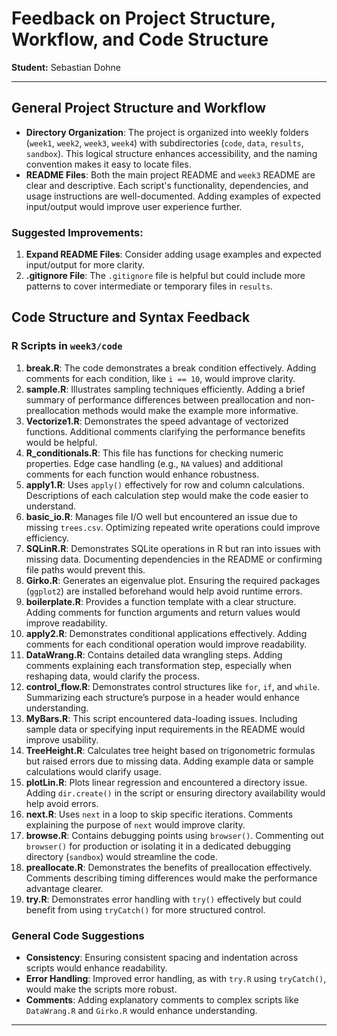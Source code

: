 
# Feedback on Project Structure, Workflow, and Code Structure

**Student:** Sebastian Dohne

---

## General Project Structure and Workflow

- **Directory Organization**: The project is organized into weekly folders (`week1`, `week2`, `week3`, `week4`) with subdirectories (`code`, `data`, `results`, `sandbox`). This logical structure enhances accessibility, and the naming convention makes it easy to locate files.
- **README Files**: Both the main project README and `week3` README are clear and descriptive. Each script's functionality, dependencies, and usage instructions are well-documented. Adding examples of expected input/output would improve user experience further.

### Suggested Improvements:
1. **Expand README Files**: Consider adding usage examples and expected input/output for more clarity.
2. **.gitignore File**: The `.gitignore` file is helpful but could include more patterns to cover intermediate or temporary files in `results`.

## Code Structure and Syntax Feedback

### R Scripts in `week3/code`

1. **break.R**: The code demonstrates a break condition effectively. Adding comments for each condition, like `i == 10`, would improve clarity.
2. **sample.R**: Illustrates sampling techniques efficiently. Adding a brief summary of performance differences between preallocation and non-preallocation methods would make the example more informative.
3. **Vectorize1.R**: Demonstrates the speed advantage of vectorized functions. Additional comments clarifying the performance benefits would be helpful.
4. **R_conditionals.R**: This file has functions for checking numeric properties. Edge case handling (e.g., `NA` values) and additional comments for each function would enhance robustness.
5. **apply1.R**: Uses `apply()` effectively for row and column calculations. Descriptions of each calculation step would make the code easier to understand.
6. **basic_io.R**: Manages file I/O well but encountered an issue due to missing `trees.csv`. Optimizing repeated write operations could improve efficiency.
7. **SQLinR.R**: Demonstrates SQLite operations in R but ran into issues with missing data. Documenting dependencies in the README or confirming file paths would prevent this.
8. **Girko.R**: Generates an eigenvalue plot. Ensuring the required packages (`ggplot2`) are installed beforehand would help avoid runtime errors.
9. **boilerplate.R**: Provides a function template with a clear structure. Adding comments for function arguments and return values would improve readability.
10. **apply2.R**: Demonstrates conditional applications effectively. Adding comments for each conditional operation would improve readability.
11. **DataWrang.R**: Contains detailed data wrangling steps. Adding comments explaining each transformation step, especially when reshaping data, would clarify the process.
12. **control_flow.R**: Demonstrates control structures like `for`, `if`, and `while`. Summarizing each structure’s purpose in a header would enhance understanding.
13. **MyBars.R**: This script encountered data-loading issues. Including sample data or specifying input requirements in the README would improve usability.
14. **TreeHeight.R**: Calculates tree height based on trigonometric formulas but raised errors due to missing data. Adding example data or sample calculations would clarify usage.
15. **plotLin.R**: Plots linear regression and encountered a directory issue. Adding `dir.create()` in the script or ensuring directory availability would help avoid errors.
16. **next.R**: Uses `next` in a loop to skip specific iterations. Comments explaining the purpose of `next` would improve clarity.
17. **browse.R**: Contains debugging points using `browser()`. Commenting out `browser()` for production or isolating it in a dedicated debugging directory (`sandbox`) would streamline the code.
18. **preallocate.R**: Demonstrates the benefits of preallocation effectively. Comments describing timing differences would make the performance advantage clearer.
19. **try.R**: Demonstrates error handling with `try()` effectively but could benefit from using `tryCatch()` for more structured control.

### General Code Suggestions

- **Consistency**: Ensuring consistent spacing and indentation across scripts would enhance readability.
- **Error Handling**: Improved error handling, as with `try.R` using `tryCatch()`, would make the scripts more robust.
- **Comments**: Adding explanatory comments to complex scripts like `DataWrang.R` and `Girko.R` would enhance understanding.

---
